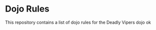 Dojo Rules
==========

This repository contains a list of dojo rules for the Deadly Vipers dojo ok

